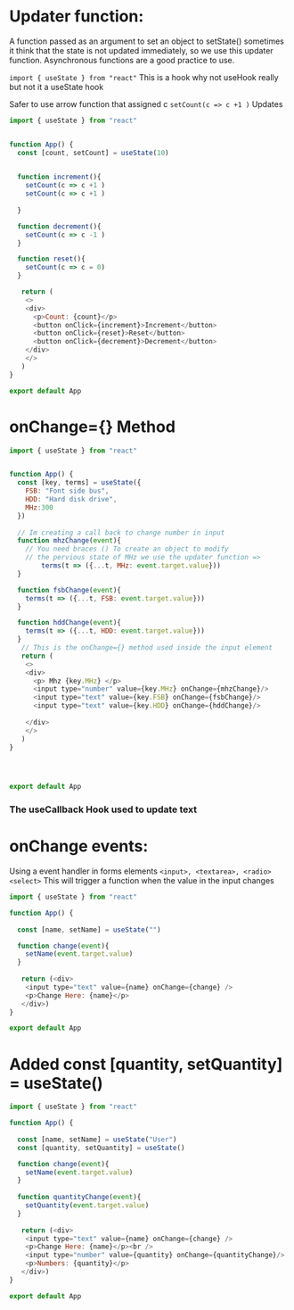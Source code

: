 # Updater function:
A function passed as an argument to set an object to setState() sometimes it think
that the state is not updated immediately, so we use this updater function. Asynchronous
functions are a good practice to use.


`import { useState } from "react"` This is a hook why not useHook really but not it a useState hook 

Safer to use arrow function that assigned c 
`setCount(c => c +1 )` Updates

```js
import { useState } from "react"


function App() {
  const [count, setCount] = useState(10)

  
  function increment(){
    setCount(c => c +1 )
    setCount(c => c +1 )
     
  }

  function decrement(){
    setCount(c => c -1 )
  }

  function reset(){
    setCount(c => c = 0)
  }

   return (
    <>
    <div>
      <p>Count: {count}</p> 
      <button onClick={increment}>Increment</button>
      <button onClick={reset}>Reset</button>
      <button onClick={decrement}>Decrement</button>
    </div>
    </>
   ) 
}

export default App
```


# onChange={} Method
```js
import { useState } from "react"


function App() {
  const [key, terms] = useState({
    FSB: "Font side bus",
    HDD: "Hard disk drive",
    MHz:300
  }) 
   
  // Im creating a call back to change number in input
  function mhzChange(event){
    // You need braces () To create an object to modify 
    // the pervious state of MHz we use the updater function => 
        terms(t => ({...t, MHz: event.target.value}))
  }

  function fsbChange(event){
    terms(t => ({...t, FSB: event.target.value}))
  }

  function hddChange(event){
    terms(t => ({...t, HDD: event.target.value}))
  }
   // This is the onChange={} method used inside the input element
   return (
    <>
    <div>
      <p> Mhz {key.MHz} </p> 
      <input type="number" value={key.MHz} onChange={mhzChange}/> 
      <input type="text" value={key.FSB} onChange={fsbChange}/>
      <input type="text" value={key.HDD} onChange={hddChange}/>
      
    </div>
    </>
   ) 
}




export default App
```

### The useCallback Hook used to update text
# onChange events:
Using a event handler in forms elements `<input>, <textarea>, <radio> <select>`
This will trigger a function when the value in the input changes
```js
import { useState } from "react"

function App() {
  
  const [name, setName] = useState("")

  function change(event){
    setName(event.target.value)
  }
  
   return (<div>
    <input type="text" value={name} onChange={change} />
    <p>Change Here: {name}</p>
   </div>) 
}

export default App
```

# Added const [quantity, setQuantity] = useState()
```js
import { useState } from "react"

function App() {
  
  const [name, setName] = useState("User")
  const [quantity, setQuantity] = useState()

  function change(event){
    setName(event.target.value)
  }
 
  function quantityChange(event){
    setQuantity(event.target.value)
  }
  
   return (<div>
    <input type="text" value={name} onChange={change} />
    <p>Change Here: {name}</p><br />
    <input type="number" value={quantity} onChange={quantityChange}/>
    <p>Numbers: {quantity}</p>
   </div>) 
}

export default App
```
